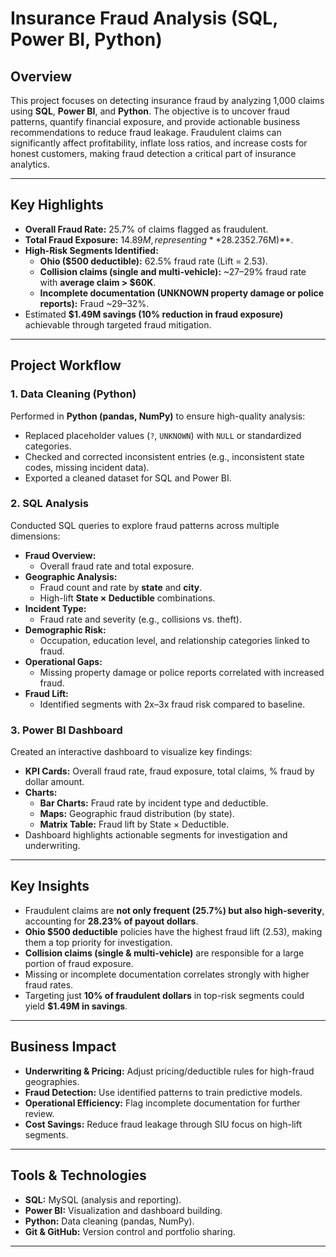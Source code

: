 # Insurance Fraud Analysis (SQL, Power BI, Python)

## **Overview**
This project focuses on detecting insurance fraud by analyzing 1,000 claims using **SQL**, **Power BI**, and **Python**. The objective is to uncover fraud patterns, quantify financial exposure, and provide actionable business recommendations to reduce fraud leakage. Fraudulent claims can significantly affect profitability, inflate loss ratios, and increase costs for honest customers, making fraud detection a critical part of insurance analytics.

---

## **Key Highlights**
- **Overall Fraud Rate:** 25.7% of claims flagged as fraudulent.
- **Total Fraud Exposure:** $14.89M, representing **28.23% of total claim value ($52.76M)**.
- **High-Risk Segments Identified:**
  - **Ohio ($500 deductible):** 62.5% fraud rate (Lift = 2.53).
  - **Collision claims (single and multi-vehicle):** ~27–29% fraud rate with **average claim > $60K**.
  - **Incomplete documentation (UNKNOWN property damage or police reports):** Fraud ~29–32%.
- Estimated **$1.49M savings (10% reduction in fraud exposure)** achievable through targeted fraud mitigation.

---

## **Project Workflow**
### **1. Data Cleaning (Python)**
Performed in **Python (pandas, NumPy)** to ensure high-quality analysis:
- Replaced placeholder values (`?`, `UNKNOWN`) with `NULL` or standardized categories.
- Checked and corrected inconsistent entries (e.g., inconsistent state codes, missing incident data).
- Exported a cleaned dataset for SQL and Power BI.

### **2. SQL Analysis**
Conducted SQL queries to explore fraud patterns across multiple dimensions:
- **Fraud Overview:**
  - Overall fraud rate and total exposure.
- **Geographic Analysis:**
  - Fraud count and rate by **state** and **city**.
  - High-lift **State × Deductible** combinations.
- **Incident Type:**
  - Fraud rate and severity (e.g., collisions vs. theft).
- **Demographic Risk:**
  - Occupation, education level, and relationship categories linked to fraud.
- **Operational Gaps:**
  - Missing property damage or police reports correlated with increased fraud.
- **Fraud Lift:**
  - Identified segments with 2x–3x fraud risk compared to baseline.

### **3. Power BI Dashboard**
Created an interactive dashboard to visualize key findings:
- **KPI Cards:** Overall fraud rate, fraud exposure, total claims, % fraud by dollar amount.
- **Charts:**
  - **Bar Charts:** Fraud rate by incident type and deductible.
  - **Maps:** Geographic fraud distribution (by state).
  - **Matrix Table:** Fraud lift by State × Deductible.
- Dashboard highlights actionable segments for investigation and underwriting.

---

## **Key Insights**
- Fraudulent claims are **not only frequent (25.7%) but also high-severity**, accounting for **28.23% of payout dollars**.
- **Ohio $500 deductible** policies have the highest fraud lift (2.53), making them a top priority for investigation.
- **Collision claims (single & multi-vehicle)** are responsible for a large portion of fraud exposure.
- Missing or incomplete documentation correlates strongly with higher fraud rates.
- Targeting just **10% of fraudulent dollars** in top-risk segments could yield **$1.49M in savings**.

---

## **Business Impact**
- **Underwriting & Pricing:** Adjust pricing/deductible rules for high-fraud geographies.
- **Fraud Detection:** Use identified patterns to train predictive models.
- **Operational Efficiency:** Flag incomplete documentation for further review.
- **Cost Savings:** Reduce fraud leakage through SIU focus on high-lift segments.

---

## **Tools & Technologies**
- **SQL:** MySQL (analysis and reporting).
- **Power BI:** Visualization and dashboard building.
- **Python:** Data cleaning (pandas, NumPy).
- **Git & GitHub:** Version control and portfolio sharing.

---




